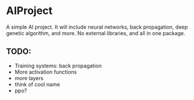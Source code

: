 # AIProject
A simple AI project. It will include neural networks, back propagation, deep genetic algorithm, and more. No external libraries, and all in one package.

## TODO:
- Training systems: back propagation
- More activation functions
- more layers
- think of cool name
- ppo?
